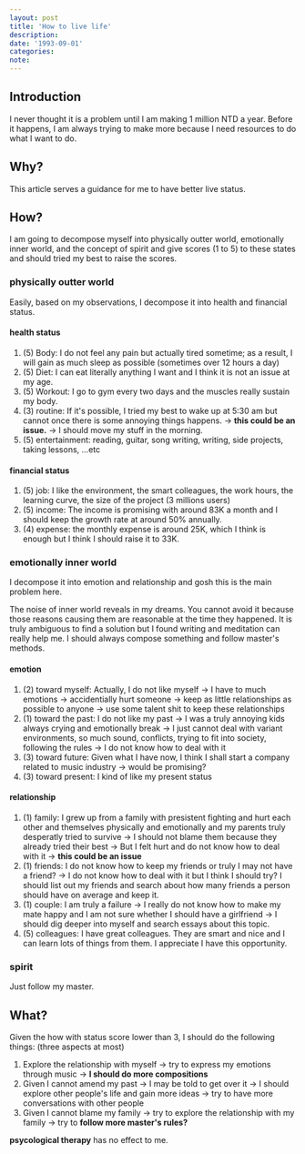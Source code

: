 ```yaml
---
layout: post
title: 'How to live life'
description:
date: '1993-09-01'
categories:
note: 
---
```


## Introduction

I never thought it is a problem until I am making 1 million NTD a year. Before it happens, I am always trying to make more because I need resources to do what I want to do.

## Why?

This article serves a guidance for me to have better live status.

## How?

I am going to decompose myself into physically outter world, emotionally inner world, and the concept of spirit and give scores (1 to 5) to these states and should tried my best to raise the scores.

### physically outter world

Easily, based on my observations, I decompose it into health and financial status.

#### health status

1. (5) Body: I do not feel any pain but actually tired sometime; as a result, I will gain as much sleep as possible (sometimes over 12 hours a day)
2. (5) Diet: I can eat literally anything I want and I think it is not an issue at my age.
3. (5) Workout: I go to gym every two days and the muscles really sustain my body.
4. (3) routine: If it's possible, I tried my best to wake up at 5:30 am but cannot once there is some annoying things happens. -> **this could be an issue.** -> I should move my stuff in the morning.
5. (5) entertainment: reading, guitar, song writing, writing, side projects, taking lessons, ...etc

#### financial status

1. (5) job: I like the environment, the smart colleagues, the work hours, the learning curve, the size of the project (3 millions users)
2. (5) income: The income is promising with around 83K a month and I should keep the growth rate at around 50% annually.
3. (4) expense: the monthly expense is around 25K, which I think is enough but I think I should raise it to 33K.

### emotionally inner world

I decompose it into emotion and relationship and gosh this is the main problem here.

The noise of inner world reveals in my dreams. You cannot avoid it because those reasons causing them are reasonable at the time they happened. It is truly ambiguous to find a solution but I found writing and meditation can really help me. I should always compose something and follow master's methods.

#### emotion

1. (2) toward myself: Actually, I do not like myself -> I have to much emotions -> accidentially hurt someone -> keep as little relationships as possible to anyone -> use some talent shit to keep these relationships
2. (1) toward the past: I do not like my past -> I was a truly annoying kids always crying and emotionally break -> I just cannot deal with variant environments, so much sound, conflicts, trying to fit into society, following the rules -> I do not know how to deal with it
3. (3) toward future: Given what I have now, I think I shall start a company related to music industry -> would be promising?
4. (3) toward present: I kind of like my present status

#### relationship

1. (1) family: I grew up from a family with presistent fighting and hurt each other and themselves physically and emotionally and my parents truly desperatly tried to survive -> I should not blame them because they already tried their best -> But I felt hurt and do not know how to deal with it -> **this could be an issue**
2. (1) friends: I do not know how to keep my friends or truly I may not have a friend? -> I do not know how to deal with it but I think I should try? I should list out my friends and search about how many friends a person should have on average and keep it.
3. (1) couple: I am truly a failure -> I really do not know how to make my mate happy and I am not sure whether I should have a girlfriend -> I should dig deeper into myself and search essays about this topic.
4. (5) colleagues: I have great colleagues. They are smart and nice and I can learn lots of things from them. I appreciate I have this opportunity.

### spirit

Just follow my master.

## What?

Given the how with status score lower than 3, I should do the following things: (three aspects at most)

1. Explore the relationship with myself -> try to express my emotions through music -> **I should do more compositions**
2. Given I cannot amend my past -> I may be told to get over it -> I should explore other people's life and gain more ideas -> try to have more conversations with other people
3. Given I cannot blame my family -> try to explore the relationship with my family -> try to **follow more master's rules?**

**psycological therapy** has no effect to me.
